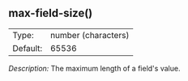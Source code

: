 ---
---
<!-- DISCLAIMER: This file is based on the syslog-ng Open Source Edition documentation https://github.com/balabit/syslog-ng-ose-guides/commit/2f4a52ee61d1ea9ad27cb4f3168b95408fddfdf2 and is used under the terms of The syslog-ng Open Source Edition Documentation License. The file has been modified by Axoflow. -->

## max-field-size()

|          |                     |
| -------- | ------------------- |
| Type:    | number (characters) |
| Default: | 65536               |

*Description:* The maximum length of a field's value.

